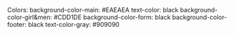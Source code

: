 Colors:
background-color-main: #EAEAEA
text-color: black
background-color-girl&men: #CDD1DE
background-color-form: black
background-color-footer: black
text-color-gray: #909090